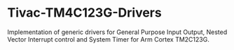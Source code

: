 # Tivac-TM4C123G-Drivers
Implementation of generic drivers for General Purpose Input Output, Nested Vector Interrupt control and System Timer for Arm Cortex TM2C123G. 
